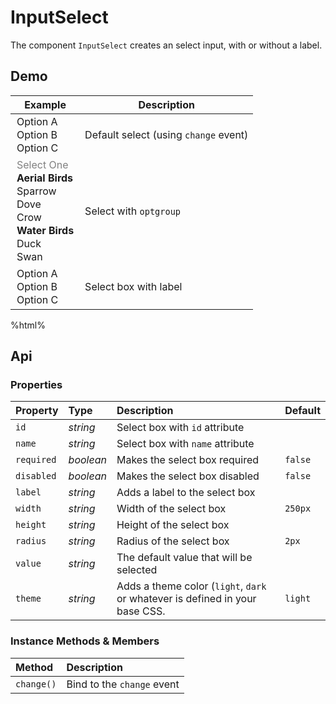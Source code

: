 # InputSelect

The component `InputSelect` creates an select input, with or without a label.

## Demo

<table class="example">
  <thead>
    <tr>
      <th>Example</th>
      <th>Description</th>
    </tr>
  </thead>
  <tbody>
    <tr>
      <td>
        <input-select id="options-example-1">
          <option value="option-a">Option A</option>
          <option value="option-b">Option B</option>
          <option value="option-c">Option C</option>
        </input-select>
      </td>
      <td>
        <span id="select-example-tooltip-1">Default select (using <code>change</code> event)</span>
      </td>
    </tr>
    <tr>
      <td>
        <input-select id="options-example-2">
          <option value="none" selected disabled>Select One</option>
          <optgroup label="Aerial Birds">
            <option value="sparrow">Sparrow</option>
            <option value="dove">Dove</option>
            <option value="crow">Crow</option>
          </optgroup>
          <optgroup label="Water Birds">
            <option value="duck">Duck</option>
            <option value="swan">Swan</option>
          </optgroup>
        </input-select>
      </td>
      <td>
        <span id="select-example-tooltip-2">
          Select with <code>optgroup</code>
        </span>
      </td>
    </tr>
    <tr>
      <td>
        <input-select label="label" id="options-example-3">
          <option value="option-a">Option A</option>
          <option value="option-b">Option B</option>
          <option value="option-c">Option C</option>
        </input-select>
      </td>
      <td>
        <span id="select-example-tooltip-3">Select box with label</span>
      </td>
    </tr>
  </tbody>
</table>

%html%

## Api

### Properties

| Property | Type | Description | Default |
| :--- | :--- | :--- | :--- |
| `id` | *string* | Select box with `id` attribute | |
| `name` | *string* | Select box with `name` attribute | |
| `required` | *boolean* | Makes the select box required | `false` |
| `disabled` | *boolean* | Makes the select box disabled | `false` |
| `label` | *string* | Adds a label to the select box | |
| `width` | *string* | Width of the select box | `250px` |
| `height` | *string* | Height of the select box | |
| `radius` | *string* | Radius of the select box | `2px` |
| `value` | *string* | The default value that will be selected | |
| `theme` | *string* | Adds a theme color (`light`, `dark` or whatever is defined in your base CSS. | `light` |

### Instance Methods & Members

| Method | Description |
| :--- | :--- |
| `change()` | Bind to the `change` event |
